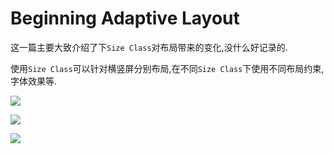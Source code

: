 # Beginning Adaptive Layout

这一篇主要大致介绍了下`Size Class`对布局带来的变化,没什么好记录的.

使用`Size Class`可以针对横竖屏分别布局,在不同`Size Class`下使用不同布局约束,字体效果等.

![](https://github.com/949478479/iOS-8-by-Tutorials-Study-Notes/blob/Beginning-Adaptive-Layout/Screenshot/AdaptiveWeather.gif)

![](https://github.com/949478479/iOS-8-by-Tutorials-Study-Notes/blob/Beginning-Adaptive-Layout/Screenshot/ConstraintSizeClass.png)

![](https://github.com/949478479/iOS-8-by-Tutorials-Study-Notes/blob/Beginning-Adaptive-Layout/Screenshot/FontSizeClass.png)
